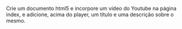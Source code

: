 Crie um documento html5 e incorpore um vídeo do Youtube na página index, e adicione, acima do player, um título e uma descrição sobre o mesmo.